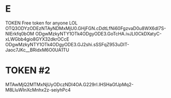 # E
TOKEN
Free token for anyone LOL 
OTQ3ODYzODEzNTAyNDMxMjU0.GHjFGN.cDdtLfNi60FgzvaD0u8WX6dI7S-NIErkfq0bOM
ODgwMzkyNTY1OTk4ODgyODE3.GoTcHA.ivJLI0CkDXatyC-xLWGbb4gio8GYX32dkrOCcE
ODgwMzkyNTY1OTk4ODgyODE3.GJ2shi.sSSFqZ953uDlT-Jaoc7JKc__BRidxM6O0UA1TU
# TOKEN #2


MTAwMjQ2MTMxNjUyODczNDI4OA.G229rI.IHSHaGfJpMq2-M8LluWInXcMnhx2z-seiyhPc4
